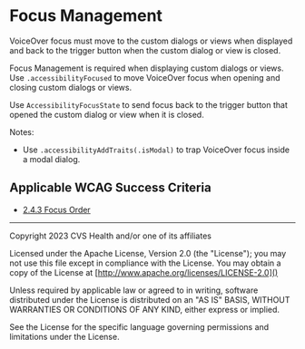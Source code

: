 # Focus Management
VoiceOver focus must move to the custom dialogs or views when displayed and back to the trigger button when the custom dialog or view is closed.

Focus Management is required when displaying custom dialogs or views. Use `.accessibilityFocused` to move VoiceOver focus when opening and closing custom dialogs or views. 

Use `AccessibilityFocusState` to send focus back to the trigger button that opened the custom dialog or view when it is closed.

Notes:

- Use `.accessibilityAddTraits(.isModal)` to trap VoiceOver focus inside a modal dialog.
    
## Applicable WCAG Success Criteria
- [2.4.3 Focus Order](https://www.w3.org/WAI/WCAG22/Understanding/focus-order)

----

Copyright 2023 CVS Health and/or one of its affiliates

Licensed under the Apache License, Version 2.0 (the "License");
you may not use this file except in compliance with the License.
You may obtain a copy of the License at
[http://www.apache.org/licenses/LICENSE-2.0]()

Unless required by applicable law or agreed to in writing, software
distributed under the License is distributed on an "AS IS" BASIS,
WITHOUT WARRANTIES OR CONDITIONS OF ANY KIND, either express or implied.

See the License for the specific language governing permissions and
limitations under the License.
